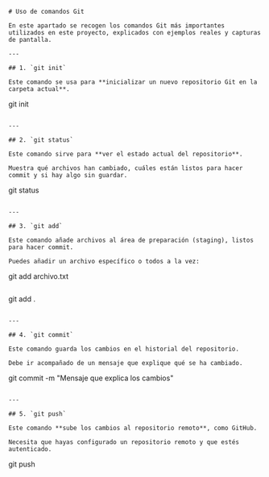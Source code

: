 
```
# Uso de comandos Git

En este apartado se recogen los comandos Git más importantes utilizados en este proyecto, explicados con ejemplos reales y capturas de pantalla.

---

## 1. `git init`

Este comando se usa para **inicializar un nuevo repositorio Git en la carpeta actual**.

```

git init

```

---

## 2. `git status`

Este comando sirve para **ver el estado actual del repositorio**.

Muestra qué archivos han cambiado, cuáles están listos para hacer commit y si hay algo sin guardar.

```

git status

```

---

## 3. `git add`

Este comando añade archivos al área de preparación (staging), listos para hacer commit.

Puedes añadir un archivo específico o todos a la vez:

```

git add archivo.txt

```
```

git add .

```

---

## 4. `git commit`

Este comando guarda los cambios en el historial del repositorio.

Debe ir acompañado de un mensaje que explique qué se ha cambiado.

```

git commit -m "Mensaje que explica los cambios"

```

---

## 5. `git push`

Este comando **sube los cambios al repositorio remoto**, como GitHub.

Necesita que hayas configurado un repositorio remoto y que estés autenticado.

```

git push

```
```

 

